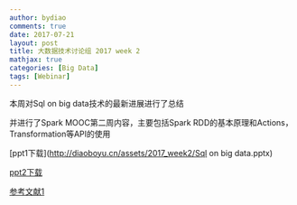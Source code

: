 ```yaml
---
author: bydiao
comments: true
date: 2017-07-21
layout: post
title: 大数据技术讨论组 2017 week 2
mathjax: true
categories: [Big Data]
tags: [Webinar]
---
```




本周对Sql on big data技术的最新进展进行了总结

并进行了Spark MOOC第二周内容，主要包括Spark RDD的基本原理和Actions，Transformation等API的使用

[ppt1下载](http://diaoboyu.cn/assets/2017_week2/Sql on big data.pptx)

[ppt2下载](http://diaoboyu.cn/assets/2017_week2/Spark_week_2.pptx)

[参考文献1](http://diaoboyu.cn/assets/2017_week2/apachekylin1-160421090157.pptx)